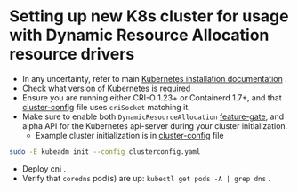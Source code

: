 # Setting up new K8s cluster for usage with Dynamic Resource Allocation resource drivers

- In any uncertainty, refer to main [Kubernetes installation documentation](https://kubernetes.io/docs/setup/independent/create-cluster-kubeadm/) .
- Check what version of Kubernetes is [required](../README.md#supported-kubernetes-versions)
- Ensure you are running either CRI-O 1.23+ or Containerd 1.7+, and that [cluster-config](../hack/clusterconfig.yaml) file uses `criSocket` matching it.
- Make sure to enable both `DynamicResourceAllocation`
  [feature-gate](https://kubernetes.io/docs/reference/command-line-tools-reference/feature-gates/),
  and alpha API for the Kubernetes api-server during your cluster initialization.
  - Example cluster initialization is in [cluster-config](../hack/clusterconfig.yaml) file
```bash
sudo -E kubeadm init --config clusterconfig.yaml
```
- Deploy cni .
- Verify that `coredns` pod(s) are up: `kubectl get pods -A | grep dns` .
